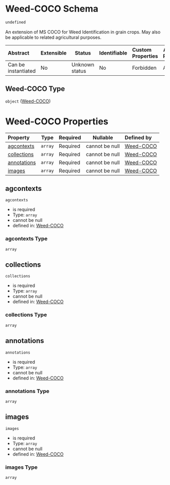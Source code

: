 # Weed-COCO Schema

```txt
undefined
```

An extension of MS COCO for Weed Identification in grain crops.
May also be applicable to related agricultural purposes.


| Abstract            | Extensible | Status         | Identifiable | Custom Properties | Additional Properties | Access Restrictions | Defined In                                                      |
| :------------------ | ---------- | -------------- | ------------ | :---------------- | --------------------- | ------------------- | --------------------------------------------------------------- |
| Can be instantiated | No         | Unknown status | No           | Forbidden         | Allowed               | none                | [main.schema.json](out/main.schema.json "open original schema") |

## Weed-COCO Type

`object` ([Weed-COCO](main-1.md))

# Weed-COCO Properties

| Property                    | Type    | Required | Nullable       | Defined by                                                                        |
| :-------------------------- | ------- | -------- | -------------- | :-------------------------------------------------------------------------------- |
| [agcontexts](#agcontexts)   | `array` | Required | cannot be null | [Weed-COCO](main-1-properties-agcontexts.md "undefined#/properties/agcontexts")   |
| [collections](#collections) | `array` | Required | cannot be null | [Weed-COCO](main-1-properties-collections.md "undefined#/properties/collections") |
| [annotations](#annotations) | `array` | Required | cannot be null | [Weed-COCO](main-1-properties-annotations.md "undefined#/properties/annotations") |
| [images](#images)           | `array` | Required | cannot be null | [Weed-COCO](main-1-properties-images.md "undefined#/properties/images")           |

## agcontexts




`agcontexts`

-   is required
-   Type: `array`
-   cannot be null
-   defined in: [Weed-COCO](main-1-properties-agcontexts.md "undefined#/properties/agcontexts")

### agcontexts Type

`array`

## collections




`collections`

-   is required
-   Type: `array`
-   cannot be null
-   defined in: [Weed-COCO](main-1-properties-collections.md "undefined#/properties/collections")

### collections Type

`array`

## annotations




`annotations`

-   is required
-   Type: `array`
-   cannot be null
-   defined in: [Weed-COCO](main-1-properties-annotations.md "undefined#/properties/annotations")

### annotations Type

`array`

## images




`images`

-   is required
-   Type: `array`
-   cannot be null
-   defined in: [Weed-COCO](main-1-properties-images.md "undefined#/properties/images")

### images Type

`array`
